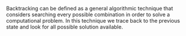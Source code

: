 Backtracking can be defined as a general algorithmic technique that considers searching every possible combination in order to solve a computational problem.
In this technique we trace back to the previous state and look for all possible solution available.
